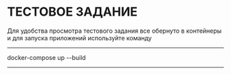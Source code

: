 # ТЕСТОВОЕ ЗАДАНИЕ

Для удобства просмотра тестового задания все обернуто в контейнеры и для запуска приложений используйте команду
____
docker-compose up --build
___

